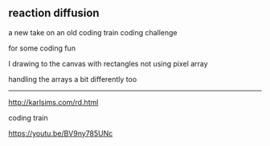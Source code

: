 ## reaction diffusion

a new take on an old coding train coding challenge

for some coding fun

I drawing to the canvas with rectangles not using pixel array

handling the arrays a bit differently too

----

http://karlsims.com/rd.html

coding train

https://youtu.be/BV9ny785UNc

